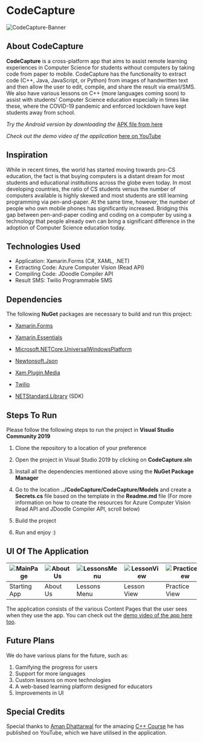 # CodeCapture

![CodeCapture-Banner](https://upload.wikimedia.org/wikipedia/commons/thumb/c/cd/CodeCapture-Banner-JPG.jpg/1024px-CodeCapture-Banner-JPG.jpg)

## About CodeCapture

**CodeCapture** is a cross-platform app that aims to assist remote learning experiences in Computer Science for students without computers by taking code from paper to mobile. CodeCapture has the functionality to extract code (C++, Java, JavaScript, or Python) from images of handwritten text and then allow the user to edit, compile, and share the result via email/SMS. We also have various lessons on C++ (more languages coming soon) to assist with students' Computer Science education especially in times like these, where the COVID-19 pandemic and enforced lockdown have kept students away from school.

*Try the Android version by downloading the* [APK file from here](https://drive.google.com/file/d/11BirenK93iEu5qJafIrOviokZ3FLzQ-2/view?usp=sharing) 

*Check out the demo video of the application* [here on YouTube](https://youtu.be/fWh1jjOQNMM)

## Inspiration

While in recent times, the world has started moving towards pro-CS education, the fact is that buying computers is a distant dream for most students and educational institutions across the globe even today. In most developing countries, the ratio of CS students versus the number of computers available is highly skewed and most students are still learning programming via pen-and-paper. At the same time, however, the number of people who own mobile phones has significantly increased. Bridging this gap between pen-and-paper coding and coding on a computer by using a technology that people already own can bring a significant difference in the adoption of Computer Science education today.

## Technologies Used

* Application: Xamarin.Forms (C#, XAML, .NET)
* Extracting Code: Azure Computer Vision (Read API)
* Compiling Code: JDoodle Compiler API
* Result SMS: Twilio Programmable SMS

## Dependencies

The following **NuGet** packages are necessary to build and run this project:

* [Xamarin.Forms](https://www.nuget.org/packages/Xamarin.Forms/4.8.0.1364?_src=template)

* [Xamarin.Essentials](https://www.nuget.org/packages/Xamarin.Essentials/1.5.3.2?_src=template)

* [Microsoft.NETCore.UniversalWindowsPlatform](https://www.nuget.org/packages/Microsoft.NETCore.UniversalWindowsPlatform/6.2.10?_src=template)

* [Newtonsoft.Json](https://www.nuget.org/packages/Newtonsoft.Json/12.0.3?_src=template)

* [Xam.Plugin.Media](https://www.nuget.org/packages/Xam.Plugin.Media/5.0.1?_src=template)

* [Twilio](https://www.nuget.org/packages/Twilio/)

* [NETStandard.Library](https://www.nuget.org/packages/NETStandard.Library/2.0.3?_src=template) (SDK)


## Steps To Run

Please follow the following steps to run the project in **Visual Studio Community 2019**

1. Clone the repository to a location of your preference

2. Open the project in Visual Studio 2019 by clicking on **CodeCapture.sln**

3. Install all the dependencies mentioned above using the **NuGet Package Manager** 

4. Go to the location **../CodeCapture/CodeCapture/Models** and create a **Secrets.cs** file based on the template in the **Readme.md** file
   (For more information on how to create the resources for Azure Computer Vision Read API and JDoodle Compiler API, scroll below)

5. Build the project
 
6. Run and enjoy :)

## UI Of The Application 

| ![MainPage](https://upload.wikimedia.org/wikipedia/commons/thumb/5/54/H-MainPage.jpg/280px-H-MainPage.jpg) | ![AboutUs](https://upload.wikimedia.org/wikipedia/commons/thumb/d/d5/H-AboutUs.jpg/280px-H-AboutUs.jpg) | ![LessonsMenu](https://upload.wikimedia.org/wikipedia/commons/thumb/e/e9/H-LessonsMenu.jpg/280px-H-LessonsMenu.jpg) | ![LessonView](https://upload.wikimedia.org/wikipedia/commons/thumb/d/d2/H-LessonView.jpg/280px-H-LessonView.jpg) | ![PracticeView](https://upload.wikimedia.org/wikipedia/commons/thumb/d/d6/H-PracticeView.jpg/280px-H-PracticeView.jpg) | ![ImageCapture](https://upload.wikimedia.org/wikipedia/commons/thumb/2/21/H-ImageCapture.jpg/280px-H-ImageCapture.jpg) | ![ExtractText](https://upload.wikimedia.org/wikipedia/commons/thumb/4/4c/H-ExtractText.jpg/280px-H-ExtractText.jpg) | ![CompileCode](https://upload.wikimedia.org/wikipedia/commons/thumb/5/51/H-OutputCode.jpg/280px-H-OutputCode.jpg) |
|-|-|-|-|-|-|-|-|
| Starting App | About Us | Lessons Menu | Lesson View | Practice View | Capturing Image | Extracting Code | Displaying Output |

The application consists of the various Content Pages that the user sees when they use the app. You can check out the [demo video of the app here too](https://youtu.be/fWh1jjOQNMM).


## Future Plans

We do have various plans for the future, such as:

1.  Gamifying the progress for users
2.  Support for more languages
3.  Custom lessons on more technologies
4.  A web-based learning platform designed for educators
5.  Improvements in UI

## Special Credits

Special thanks to [Aman Dhattarwal](https://www.youtube.com/channel/UCmXZxX_qexEZxhb5_vQKPCw) for the amazing [C++ Course](https://www.youtube.com/playlist?list=PLKKfKV1b9e8qBh_LG02V8R8qGRQjloeBj) he has published on YouTube, which we have utilised in the application.
